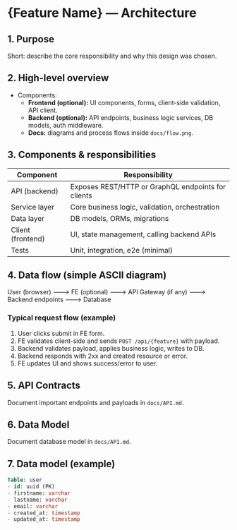 # {Feature Name} — Architecture

## 1. Purpose
Short: describe the core responsibility and why this design was chosen.

## 2. High-level overview
- Components:
  - **Frontend (optional):** UI components, forms, client-side validation, API client.
  - **Backend (optional):** API endpoints, business logic services, DB models, auth middleware.
  - **Docs:** diagrams and process flows inside `docs/flow.png`.

## 3. Components & responsibilities
| Component | Responsibility |
|---|---|
| API (backend) | Exposes REST/HTTP or GraphQL endpoints for clients |
| Service layer | Core business logic, validation, orchestration |
| Data layer | DB models, ORMs, migrations |
| Client (frontend) | UI, state management, calling backend APIs |
| Tests | Unit, integration, e2e (minimal) |

## 4. Data flow (simple ASCII diagram)
User (browser) ---> FE (optional) ---> API Gateway (if any) ---> Backend endpoints ---> Database

### Typical request flow (example)
1. User clicks submit in FE form.
2. FE validates client-side and sends `POST /api/{feature}` with payload.
3. Backend validates payload, applies business logic, writes to DB.
4. Backend responds with 2xx and created resource or error.
5. FE updates UI and shows success/error to user.

## 5. API Contracts
Document important endpoints and payloads in `docs/API.md`.

## 6. Data Model
Document database model in `docs/API.md`.

## 7. Data model (example)
```sql
Table: user
- id: uuid (PK)
- firstname: varchar
- lastname: varchar
- email: varchar
- created_at: timestamp
- updated_at: timestamp
```
